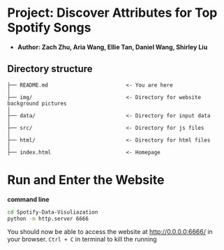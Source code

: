 # Project: Discover Attributes for Top Spotify Songs 
- **Author: Zach Zhu, Aria Wang, Ellie Tan, Daniel Wang, Shirley Liu**    

## Directory structure 

```
├── README.md                         <- You are here
│
├── img/                              <- Directory for website background pictures
│
├── data/                             <- Directory for input data
│
├── src/                              <- Directory for js files
│
├── html/                             <- Directory for html files
│
├── index.html                        <- Homepage 

```

# Run and Enter the Website

**command line**

```bash
cd Spotify-Data-Visuliazation
python -m http.server 6666
```

You should now be able to access the website at http://0.0.0.0:6666/ in your browser.
```Ctrl + C``` in terminal to kill the running







